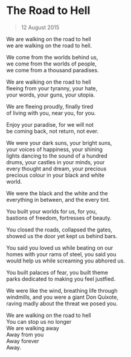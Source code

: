 # The Road to Hell

> 12 August 2015

We are walking on the road to hell  
we are walking on the road to hell.

We come from the worlds behind us,  
we come from the worlds of people,  
we come from a thousand paradises.

We are walking on the road to hell  
fleeing from your tyranny, your hate,  
your words, your guns, your utopia.

We are fleeing proudly, finally tired  
of living with you, near you, for you.

Enjoy your paradise, for we will not  
be coming back, not return, not ever.

We were your dark suns, your bright suns,  
your voices of happiness, your shining  
lights dancing to the sound of a hundred  
drums, your castles in your minds, your  
every thought and dream, your precious  
precious colour in your black and white  
world.

We were the black and the white and the  
everything in between, and the every tint.  

You built your worlds for us, for you,  
bastions of freedom, fortresses of beauty.

You closed the roads, collapsed the gates,  
showed us the door yet kept us behind bars.  

You said you loved us while beating on our  
homes with your rams of steel, you said you  
would help us while screaming you abhored us.

You built palaces of fear, you built theme  
parks dedicated to making you feel justfied.

We were like the wind, breathing life through  
windmills, and you were a giant Don Quixote,  
raving madly about the threat we posed you.

We are walking on the road to hell  
You can stop us no longer  
We are walking away  
Away from you  
Away forever  
Away.
